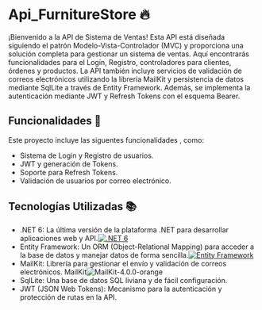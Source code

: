 # Api_FurnitureStore :fire:

¡Bienvenido a la API de Sistema de Ventas! Esta API está diseñada siguiendo el patrón Modelo-Vista-Controlador (MVC) y proporciona una solución completa para
gestionar un sistema de ventas. Aquí encontrarás funcionalidades para el Login, Registro, controladores para clientes, órdenes y productos. La API también incluye 
servicios de validación de correos electrónicos utilizando la librería MailKit y persistencia de datos mediante SqlLite a través de Entity Framework. Además,
se implementa la autenticación mediante JWT y Refresh Tokens con el esquema Bearer.

## Funcionalidades :rocket:

Este proyecto incluye las siguentes funcionalidades , como:

- Sistema de Login y Registro de usuarios.
- JWT y generación de Tokens.
- Soporte para Refresh Tokens.
- Validación de usuarios por correo electrónico.

## Tecnologías Utilizadas :books:
- .NET 6: La última versión de la plataforma .NET para desarrollar aplicaciones web y API.[![.NET 6](https://img.shields.io/badge/.NET-6-blue.svg)](https://dotnet.microsoft.com/download/dotnet/6.0)
- Entity Framework: Un ORM (Object-Relational Mapping) para acceder a la base de datos y manejar datos de forma sencilla.[![Entity Framework](https://img.shields.io/badge/Entity%20Framework-6-green.svg)](https://docs.microsoft.com/en-us/ef/core/)
- MailKit: Librería para gestionar el envío y validación de correos electrónicos. MailKit![MailKit-_4.0.0_-orange](https://github.com/Joskeiner/Api_FurnitureStore/assets/96396297/3a2cf745-8343-4fb7-968a-8ed604f19b1c)
- SqlLite: Una base de datos SQL liviana y de fácil configuración.
- JWT (JSON Web Tokens): Mecanismo para la autenticación y protección de rutas en la API.





